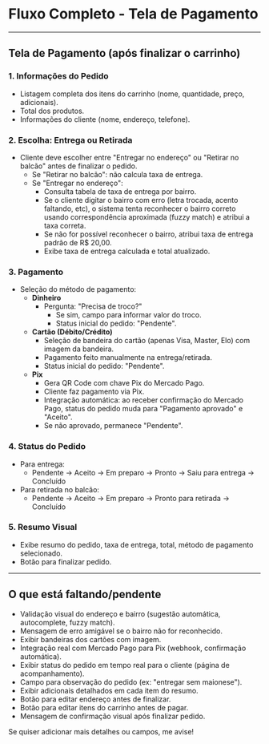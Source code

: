 # Fluxo Completo - Tela de Pagamento

---

## Tela de Pagamento (após finalizar o carrinho)

### 1. Informações do Pedido
- Listagem completa dos itens do carrinho (nome, quantidade, preço, adicionais).
- Total dos produtos.
- Informações do cliente (nome, endereço, telefone).

### 2. Escolha: Entrega ou Retirada
- Cliente deve escolher entre "Entregar no endereço" ou "Retirar no balcão" antes de finalizar o pedido.
  - Se "Retirar no balcão": não calcula taxa de entrega.
  - Se "Entregar no endereço":
    - Consulta tabela de taxa de entrega por bairro.
    - Se o cliente digitar o bairro com erro (letra trocada, acento faltando, etc), o sistema tenta reconhecer o bairro correto usando correspondência aproximada (fuzzy match) e atribui a taxa correta.
    - Se não for possível reconhecer o bairro, atribui taxa de entrega padrão de R$ 20,00.
    - Exibe taxa de entrega calculada e total atualizado.

### 3. Pagamento
- Seleção do método de pagamento:
  - **Dinheiro**
    - Pergunta: "Precisa de troco?"
      - Se sim, campo para informar valor do troco.
      - Status inicial do pedido: "Pendente".
  - **Cartão (Débito/Crédito)**
    - Seleção de bandeira do cartão (apenas Visa, Master, Elo) com imagem da bandeira.
    - Pagamento feito manualmente na entrega/retirada.
    - Status inicial do pedido: "Pendente".
  - **Pix**
    - Gera QR Code com chave Pix do Mercado Pago.
    - Cliente faz pagamento via Pix.
    - Integração automática: ao receber confirmação do Mercado Pago, status do pedido muda para "Pagamento aprovado" e "Aceito".
    - Se não aprovado, permanece "Pendente".

### 4. Status do Pedido
- Para entrega:
  - Pendente → Aceito → Em preparo → Pronto → Saiu para entrega → Concluído
- Para retirada no balcão:
  - Pendente → Aceito → Em preparo → Pronto para retirada → Concluído

### 5. Resumo Visual
- Exibe resumo do pedido, taxa de entrega, total, método de pagamento selecionado.
- Botão para finalizar pedido.

---

## O que está faltando/pendente
- Validação visual do endereço e bairro (sugestão automática, autocomplete, fuzzy match).
- Mensagem de erro amigável se o bairro não for reconhecido.
- Exibir bandeiras dos cartões com imagem.
- Integração real com Mercado Pago para Pix (webhook, confirmação automática).
- Exibir status do pedido em tempo real para o cliente (página de acompanhamento).
- Campo para observação do pedido (ex: "entregar sem maionese").
- Exibir adicionais detalhados em cada item do resumo.
- Botão para editar endereço antes de finalizar.
- Botão para editar itens do carrinho antes de pagar.
- Mensagem de confirmação visual após finalizar pedido.

Se quiser adicionar mais detalhes ou campos, me avise!
